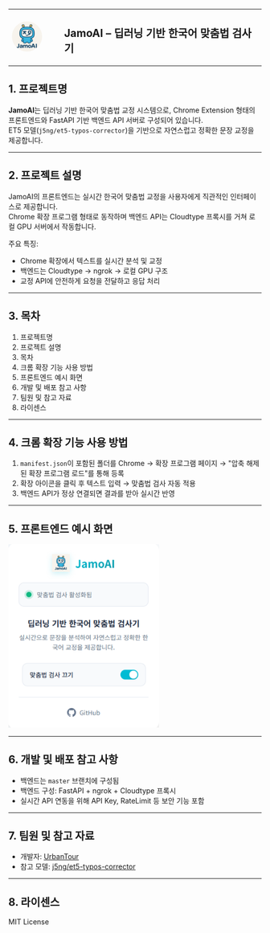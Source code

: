 
<table>
<tr>
<td width="80">
  <img src="assets/JamoAI.png" width="60" style="border-radius: 50%;" alt="JamoAI Logo" />
</td>
<td>
  <h2 style="margin-left: 10px;">JamoAI – 딥러닝 기반 한국어 맞춤법 검사기</h2>
</td>
</tr>
</table>

## 1. 프로젝트명

**JamoAI**는 딥러닝 기반 한국어 맞춤법 교정 시스템으로, Chrome Extension 형태의 프론트엔드와 FastAPI 기반 백엔드 API 서버로 구성되어 있습니다.  
ET5 모델(`j5ng/et5-typos-corrector`)을 기반으로 자연스럽고 정확한 문장 교정을 제공합니다.

---

## 2. 프로젝트 설명

JamoAI의 프론트엔드는 실시간 한국어 맞춤법 교정을 사용자에게 직관적인 인터페이스로 제공합니다.  
Chrome 확장 프로그램 형태로 동작하며 백엔드 API는 Cloudtype 프록시를 거쳐 로컬 GPU 서버에서 작동합니다.

주요 특징:
- Chrome 확장에서 텍스트를 실시간 분석 및 교정
- 백엔드는 Cloudtype → ngrok → 로컬 GPU 구조
- 교정 API에 안전하게 요청을 전달하고 응답 처리

---

## 3. 목차

1. 프로젝트명  
2. 프로젝트 설명  
3. 목차  
4. 크롬 확장 기능 사용 방법  
5. 프론트엔드 예시 화면  
6. 개발 및 배포 참고 사항  
7. 팀원 및 참고 자료  
8. 라이센스  

---

## 4. 크롬 확장 기능 사용 방법

1. `manifest.json`이 포함된 폴더를 Chrome → 확장 프로그램 페이지 → "압축 해제된 확장 프로그램 로드"를 통해 등록  
2. 확장 아이콘을 클릭 후 텍스트 입력 → 맞춤법 검사 자동 적용  
3. 백엔드 API가 정상 연결되면 결과를 받아 실시간 반영

---

## 5. 프론트엔드 예시 화면

<img src="assets/JAMOAI_EXTENSION.PNG" width="300" alt="JamoAI Extension UI Preview" />

---

## 6. 개발 및 배포 참고 사항

- 백엔드는 `master` 브랜치에 구성됨
- 백엔드 구성: FastAPI + ngrok + Cloudtype 프록시
- 실시간 API 연동을 위해 API Key, RateLimit 등 보안 기능 포함

---

## 7. 팀원 및 참고 자료

- 개발자: [UrbanTour](https://github.com/urbantour0809)
- 참고 모델: [j5ng/et5-typos-corrector](https://huggingface.co/j5ng/et5-typos-corrector)

---

## 8. 라이센스

MIT License
